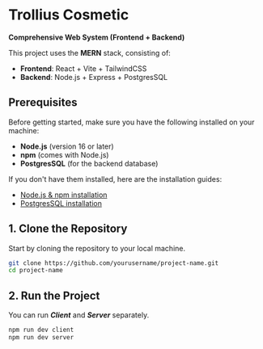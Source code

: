 # Trollius Cosmetic
**Comprehensive Web System (Frontend + Backend)**

This project uses the **MERN** stack, consisting of:
- **Frontend**: React + Vite + TailwindCSS
- **Backend**: Node.js + Express + PostgresSQL

## Prerequisites

Before getting started, make sure you have the following installed on your machine:
- **Node.js** (version 16 or later)
- **npm** (comes with Node.js)
- **PostgresSQL** (for the backend database)

If you don't have them installed, here are the installation guides:
- [Node.js & npm installation](https://nodejs.org/en/download/)
- [PostgresSQL installation](https://www.postgresql.org/download/)

## 1. Clone the Repository

Start by cloning the repository to your local machine.

```bash
git clone https://github.com/yourusername/project-name.git
cd project-name
```

## 2. Run the Project

You can run ***Client*** and ***Server*** separately.

```bash
npm run dev client
npm run dev server
```